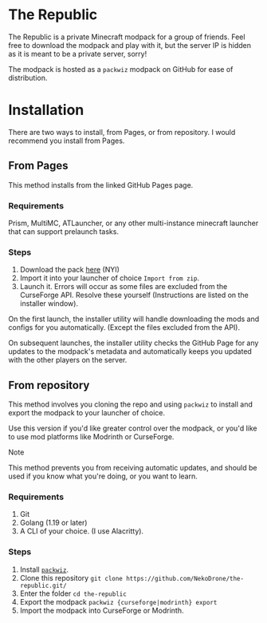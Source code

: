 # The Republic

The Republic is a private Minecraft modpack for a group of friends. Feel free to download the modpack and play with it, but the server IP is hidden as it is meant to be a private server, sorry!

The modpack is hosted as a `packwiz` modpack on GitHub for ease of distribution.

# Installation

There are two ways to install, from Pages, or from repository. I would recommend you install from Pages.

## From Pages

This method installs from the linked GitHub Pages page.

### Requirements

Prism, MultiMC, ATLauncher, or any other multi-instance minecraft launcher that can support prelaunch tasks.

### Steps

1. Download the pack [here]() (NYI)
2. Import it into your launcher of choice `Import from zip`.
3. Launch it. Errors will occur as some files are excluded from the CurseForge API. Resolve these yourself (Instructions are listed on the installer window).

On the first launch, the installer utility will handle downloading the mods and configs for you automatically. (Except the files excluded from the API).

On subsequent launches, the installer utility checks the GitHub Page for any updates to the modpack's metadata and automatically keeps you updated with the other players on the server.

## From repository

This method involves you cloning the repo and using `packwiz` to install and export the modpack to your launcher of choice.

Use this version if you'd like greater control over the modpack, or you'd like to use mod platforms like Modrinth or CurseForge.

> [!NOTE]
> This method prevents you from receiving automatic updates, and should be used if you know what you're doing, or you want to learn.

### Requirements

1. Git
2. Golang (1.19 or later)
3. A CLI of your choice. (I use Alacritty).

### Steps

1. Install [`packwiz`](https://github.com/packwiz/packwiz).
2. Clone this repository `git clone https://github.com/NekoDrone/the-republic.git/`
3. Enter the folder `cd the-republic`
4. Export the modpack `packwiz {curseforge|modrinth} export`
5. Import the modpack into CurseForge or Modrinth.